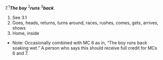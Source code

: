 7.<sup>1</sup>***The boy*** <sup>2</sup>***runs*** <sup>3</sup>***back***.
1. See 3.1
2. Goes, heads, returns, turns around, races, rushes, comes, gets, arrives, shows
3. Home, inside

- Note: Occasionally combined with MC 6 as in, “The boy runs back soaking wet.” A person 
who says this should receive full credit for MCs 6 and 7.
